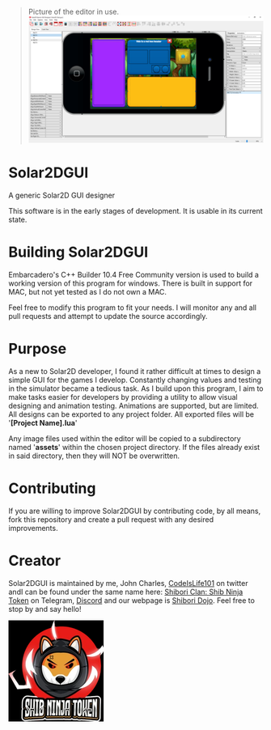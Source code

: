 > Picture of the editor in use.
![Editor Image](Editor.png)

# Solar2DGUI
 A generic Solar2D GUI designer

This software is in the early stages of development. It is usable in its current
state. 

# Building Solar2DGUI
Embarcadero's C++ Builder 10.4 Free Community version is used to build a working version of this
program for windows. There is built in support for MAC, but not yet tested as I do not own a MAC.

Feel free to modify this program to fit your needs. I will monitor any and all pull requests
and attempt to update the source accordingly.

# Purpose
As a new to Solar2D developer, I found it rather difficult at times to design a simple
GUI for the games I develop. Constantly changing values and testing in the simulator became a tedious task.
As I build upon this program, I aim to make tasks easier for developers by providing a utility to allow
visual designing and animation testing. Animations are supported, but are limited. All designs can be
exported to any project folder. All exported files will be '<b>[Project Name].lua</b>' 

Any image files used within the editor will be copied to a subdirectory named '<b>assets</b>' within the
chosen project directory. If the files already exist in said directory, then they will NOT be overwritten.

# Contributing
If you are willing to improve Solar2DGUI by contributing code, by all means, fork this repository and create a pull request with any desired improvements.

# Creator
Solar2DGUI is maintained by me, John Charles, <a href = "https://www.twitter.com/CodeIsLife101">CodeIsLife101</a> on twitter andI can be found
under the same name here: <a href = "https://t.co/Wx1BfiNx9Y">Shibori Clan: Shib Ninja Token</a> on Telegram, <a href = "https://discord.gg/4FFXcmeg">Discord</a> and our webpage is <a href = "https://shibninja.com/dojo">Shibori Dojo</a>. Feel free to stop by and say hello!

![Shibori Clan Logo](logo.png)
